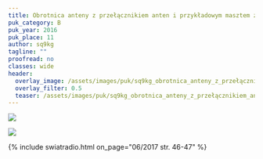 ```yaml
---
title: Obrotnica anteny z przełącznikiem anten i przykładowym masztem z antenami
puk_category: B
puk_year: 2016
puk_place: 11
author: sq9kg
tagline: ""
proofread: no
classes: wide
header:
  overlay_image: /assets/images/puk/sq9kg_obrotnica_anteny_z_przełącznikiem_anten_i_przykładowym_masztem_z_antenami.jpg
  overlay_filter: 0.5
  teaser: /assets/images/puk/sq9kg_obrotnica_anteny_z_przełącznikiem_anten_i_przykładowym_masztem_z_antenami.jpg
---
```






 



![](assets/data/img/projects/2016-11-0.jpg) 


![](assets/img/work-in-progress.jpg) 


{% include swiatradio.html on_page="06/2017 str. 46-47" %}

 





 


